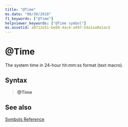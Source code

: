 ```yaml
---
title: "@Time"
ms.date: "08/30/2018"
f1_keywords: ["@Time"]
helpviewer_keywords: ["@Time symbol"]
ms.assetid: a9712e51-be60-4ac4-a497-54a1aa0a1acd
---
```

# \@Time

The system time in 24-hour hh:mm:ss format (text macro).

## Syntax

> **\@Time**

## See also

[Symbols Reference](../../assembler/masm/symbols-reference.md)
